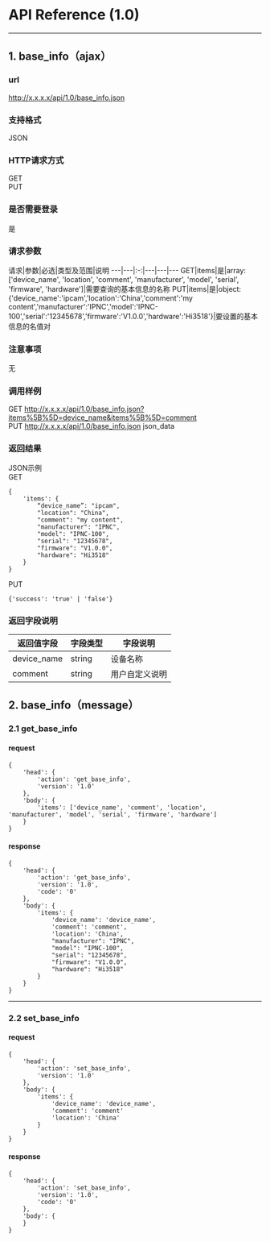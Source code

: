 # API Reference (1.0)
---

## 1. base_info（ajax）

### url
http://x.x.x.x/api/1.0/base_info.json

### 支持格式
JSON

### HTTP请求方式
GET  
PUT

### 是否需要登录
是

### 请求参数
 请求|参数|必选|类型及范围|说明
---|---|:-:|---|---|---
GET|items|是|array: ['device_name', 'location', 'comment', 'manufacturer', 'model', 'serial', 'firmware', 'hardware']|需要查询的基本信息的名称
PUT|items|是|object: {'device_name':'ipcam','location':'China','comment':'my content','manufacturer':'IPNC','model':'IPNC-100','serial':'12345678','firmware':'V1.0.0','hardware':'Hi3518'}|要设置的基本信息的名值对

### 注意事项
无

### 调用样例
GET http://x.x.x.x/api/1.0/base_info.json?items%5B%5D=device_name&items%5B%5D=comment  
PUT http://x.x.x.x/api/1.0/base_info.json json_data

### 返回结果
JSON示例  
GET

	{
		'items': {
			“device_name”: "ipcam",
			"location": "China",
			"comment": "my content",
			"manufacturer": "IPNC",
			"model": "IPNC-100",
			"serial": "12345678",
			"firmware": "V1.0.0",
			"hardware": "Hi3518"
		}
	}
	
PUT

	{'success': 'true' | 'false'}
	
### 返回字段说明
返回值字段|字段类型|字段说明
---|---|---
device_name|string|设备名称
comment|string|用户自定义说明

## 2. base_info（message）

### 2.1 get_base_info
#### request
    {
		'head': {
            'action': 'get_base_info',
            'version': '1.0'
		},
        'body': {
            'items': ['device_name', 'comment', 'location', 'manufacturer', 'model', 'serial', 'firmware', 'hardware']
        }
    }
#### response
    {
		'head': {
            'action': 'get_base_info',
            'version': '1.0',
            'code': '0'
		},
        'body': {
            'items': {
                'device_name': 'device_name',
                'comment': 'comment',
                'location': 'China',
                "manufacturer": "IPNC",
                "model": "IPNC-100",
                "serial": "12345678",
                "firmware": "V1.0.0",
                "hardware": "Hi3518"
			}
        }
    }
---
### 2.2 set_base_info
#### request
    {
		'head': {
            'action': 'set_base_info',
            'version': '1.0'
        },
        'body': {
			'items': {
                'device_name': 'device_name',
                'comment': 'comment'
                'location': 'China'
			}
		}
    }
#### response
    {
		'head': {
            'action': 'set_base_info',
            'version': '1.0',
			'code': '0'
		},
        'body': {
		}
    }
